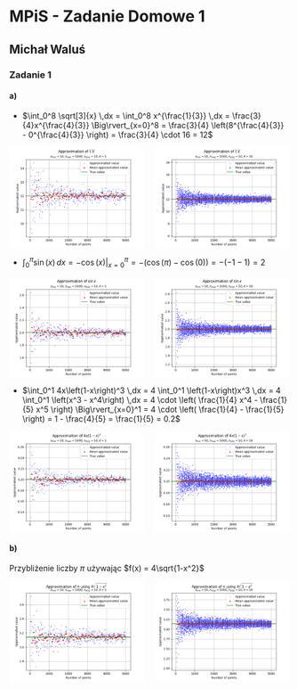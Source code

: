 # MPiS - Zadanie Domowe 1
## Michał Waluś

### Zadanie 1

#### a)

- $\int_0^8 \sqrt[3]{x} \,dx = \int_0^8 x^{\frac{1}{3}} \,dx = \frac{3}{4}x^{\frac{4}{3}} \Big\rvert_{x=0}^8 = \frac{3}{4} \left(8^{\frac{4}{3}} - 0^{\frac{4}{3}} \right) = \frac{3}{4} \cdot 16 = 12$ 

<div style="display: flex; justify-content: space-between;">
  <img src="./f1k1.png" alt="f1k=5" style="width: 48%;">
  <img src="./f1k2.png" alt="f1k=50" style="width: 48%;">
</div>

- $\int_0^{\pi} \sin(x) \,dx = -\cos(x) \Big\rvert_{x=0}^{\pi} = -\left( \cos(\pi) - \cos(0) \right) = - \left( -1 - 1 \right) = 2$

<div style="display: flex; justify-content: space-between;">
  <img src="./f2k1.png" alt="f2k=5" style="width: 48%;">
  <img src="./f2k2.png" alt="f2k=50" style="width: 48%;">
</div>

- $\int_0^1 4x\left(1-x\right)^3 \,dx = 4 \int_0^1 \left(1-x\right)x^3 \,dx = 4 \int_0^1 \left(x^3 - x^4\right) \,dx = 4 \cdot \left( \frac{1}{4} x^4 - \frac{1}{5} x^5 \right) \Big\rvert_{x=0}^1 = 4 \cdot \left( \frac{1}{4} - \frac{1}{5} \right) = 1 - \frac{4}{5} = \frac{1}{5} = 0.2$

<div style="display: flex; justify-content: space-between;">
  <img src="./f3k1.png" alt="f3k=5" style="width: 48%;">
  <img src="./f3k2.png" alt="f3k=50" style="width: 48%;">
</div>

#### b)

Przybliżenie liczby $\pi$ używając $f(x) = 4\sqrt{1-x^2}$

<div style="display: flex; justify-content: space-between;">
  <img src="./fpik1.png" alt="fpik=5" style="width: 48%;">
  <img src="./fpik2.png" alt="fpik=50" style="width: 48%;">
</div>
